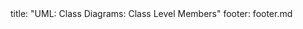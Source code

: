 <frontmatter>
title: "UML: Class Diagrams: Class Level Members"
footer: footer.md
</frontmatter>

<include src="container-inPage-asFlat.md" boilerplate />